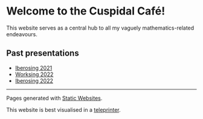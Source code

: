 # Welcome to the Cuspidal Café!

This website serves as a central hub to all my vaguely mathematics-related
endeavours.

## Past presentations
* [Iberosing 2021](presentations/Ibero21.pdf)
* [Worksing 2022](presentations/Work22.pdf)
* [Iberosing 2022](presentations/Ibero22.pdf)

---
Pages generated with [Static Websites](https://fossil.one/toast/static/timeline).

This website is best visualised in a [teleprinter](https://en.wikipedia.org/wiki/Teleprinter).
